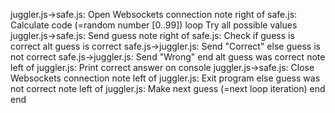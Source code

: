 juggler.js->safe.js: Open Websockets connection
note right of safe.js: Calculate code (=random number [0..99])
loop Try all possible values
    juggler.js->safe.js: Send guess
    note right of safe.js: Check if guess is correct
    alt guess is correct
        safe.js->juggler.js: Send "Correct"
    else guess is not correct
        safe.js->juggler.js: Send "Wrong"
    end
    alt guess was correct
        note left of juggler.js: Print correct answer on console
        juggler.js->safe.js: Close Websockets connection
        note left of juggler.js: Exit program
    else guess was not correct
        note left of juggler.js: Make next guess (=next loop iteration)
    end
end

